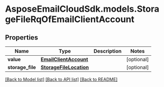 # AsposeEmailCloudSdk.models.StorageFileRqOfEmailClientAccount
## Properties
Name | Type | Description | Notes
------------ | ------------- | ------------- | -------------
**value** | [**EmailClientAccount**](EmailClientAccount.md) |  | [optional] 
**storage_file** | [**StorageFileLocation**](StorageFileLocation.md) |  | [optional] 



[[Back to Model list]](README.md#documentation-for-models) [[Back to API list]](README.md#documentation-for-api-endpoints) [[Back to README]](README.md)


